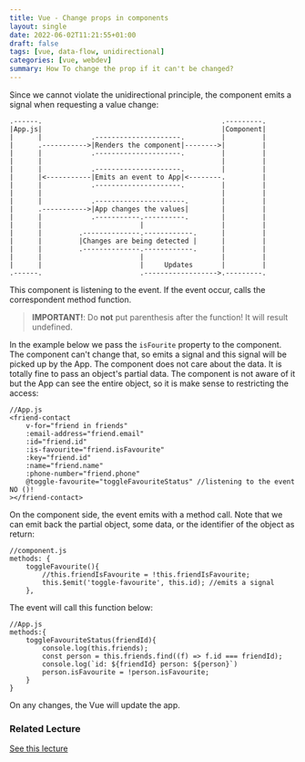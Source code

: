 ```yaml
---
title: Vue - Change props in components
layout: single
date: 2022-06-02T11:21:55+01:00
draft: false
tags: [vue, data-flow, unidirectional]
categories: [vue, webdev]
summary: How To change the prop if it can't be changed?
---
```

Since we cannot violate the unidirectional principle, the component emits a signal when requesting a value change:
```goat
.------.                                            .---------.           
|App.js|                                            |Component|          
|      |            .---------------------.         |         |           
|      .----------->|Renders the component|-------->|         |           
|      |            .---------------------.         |         |           
|      |                                            |         |           
|      |            .---------------------.         |         |           
|      |<-----------|Emits an event to App|<--------.         |           
|      |            .---------------------.         |         |           
|      |                                            |         |           
|      |            .----------------------.        |         |           
|      .----------->|App changes the values|        |         |           
|      |            .-----------.----------.        |         |           
|      |                        |                   |         |           
|      |         .--------------.------------.      |         |           
|      |         |Changes are being detected |      |         |           
|      |         .--------------.------------.      |         |           
|      |                        |                   |         |           
|      |                        |     Updates       |         |           
.------.                        .------------------>.---------.           
```

This component is listening to the event. If the event occur, calls the correspondent method function.

>**IMPORTANT!**: Do **not** put parenthesis after the function! It will result undefined. 

In the example below we pass the `isFourite` property to the component. The component can't change that, so emits a signal and this signal will be picked up by the App. The component does not care about the data. It is totally fine to pass an object's partial data. The component is not aware of it but the App can see the entire object, so it is make sense to restricting the access:
```vue 
//App.js
<friend-contact
    v-for="friend in friends"
    :email-address="friend.email"
    :id="friend.id"
    :is-favourite="friend.isFavourite"
    :key="friend.id"
    :name="friend.name"
    :phone-number="friend.phone"
    @toggle-favourite="toggleFavouriteStatus" //listening to the event NO ()!
></friend-contact>
```

On the component side, the event emits with a method call. Note that we can emit back the partial object, some data, or the identifier of the object as return:
```vue
//component.js
methods: {
    toggleFavourite(){
        //this.friendIsFavourite = !this.friendIsFavourite;
        this.$emit('toggle-favourite', this.id); //emits a signal
    },
```
The event will call this function below:
```vue
//App.js
methods:{
    toggleFavouriteStatus(friendId){
        console.log(this.friends);
        const person = this.friends.find((f) => f.id === friendId);
        console.log(`id: ${friendId} person: ${person}`)
        person.isFavourite = !person.isFavourite;
    }
}
```
On any changes, the Vue will update the app.

### Related Lecture
[See this lecture](https://www.udemy.com/course/vuejs-2-the-complete-guide/learn/lecture/21463508)
